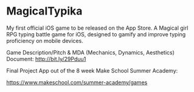 # MagicalTypika
My first official iOS game to be released on the App Store.  A Magical girl RPG typing battle game for iOS, designed to gamify and improve typing proficiency on mobile devices.

Game Description/Pitch & MDA (Mechanics, Dynamics, Aesthetics) Document:
http://bit.ly/29Pduu1

Final Project App out of the 8 week Make School Summer Academy:

https://www.makeschool.com/summer-academy/games
